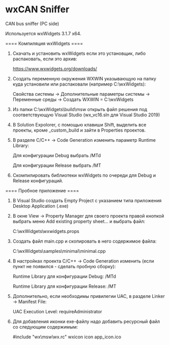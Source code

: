 ﻿# wxCAN Sniffer
CAN bus sniffer (PC side)

Используется wxWidgets 3.1.7 x64.

====  Компиляция wxWidgets  ====

1. Скачать и установить wxWidgets если это установщик, либо распаковать, если это архив:

      https://www.wxwidgets.org/downloads/

2. Создать переменную окружения WXWIN указывающую на папку куда установили или распаковали (например C:\wxWidgets):

      Свойства системы -> Дополнительные параметры системы -> Переменные среды -> Создать
      WXWIN = C:\wxWidgets

3. Из папки C:\wxWidgets\build\msw открыть файл решения под соответствующую Visual Studio (wx_vc16.sln для Visual Studio 2019)

4. В Solution Expolorer, с помощью клавиши Shift, выделить все проекты, кроме _custom_build и зайти в Properties проектов.

5. В разделе C/C++ -> Code Generation изменить параметр Runtime Library:

      Для конфигурации Debug выбрать /MTd
      
      Для конфигурации Release выбрать /MT

6. Скомпилировать библиотеки wxWidgets по очереди для Debug и Release конфигураций.

====  Пробное приложение  ====

1. В Visual Studio создать Empty Project с указанием типа приложения Desktop Application (.exe)

2. В окне View -> Property Manager для своего проекта правой кнопкой выбрать меню Add existing property sheet... и выбрать файл:

      C:\wxWidgets\wxwidgets.props

3. Создать файл main.cpp и скопировать в него содержимое файла:

      C:\wxWidgets\samples\minimal\minimal.cpp

4. В настройках проекта C/C++ -> Code Generation изменить (если пункт не появился - сделать пробную сборку):

    Runtime Library для конфигурации Debug:  /MTd
    
    Runtime Library для конфигурации Release: /MT

5. Дополнительно, если необходимы привилегии UAC, в разделе Linker -> Manifest File:

    UAC Execution Level: requireAdministrator

6. Для добавления иконки exe-файлу надо добавить ресурсный файл со следующим содержимым:

    #include "wx\msw\wx.rc"
    wxicon icon app_icon.ico
